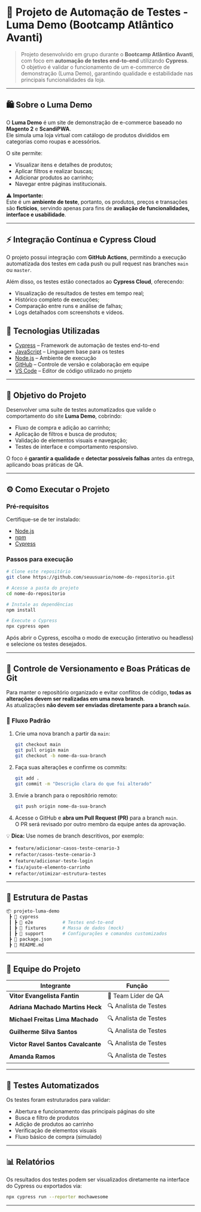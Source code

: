 # 🧪 Projeto de Automação de Testes - Luma Demo (Bootcamp Atlântico Avanti)

> Projeto desenvolvido em grupo durante o **Bootcamp Atlântico Avanti**, com foco em **automação de testes end-to-end** utilizando **Cypress**.  
> O objetivo é validar o funcionamento de um e-commerce de demonstração (Luma Demo), garantindo qualidade e estabilidade nas principais funcionalidades da loja.

---

## 🛍️ Sobre o Luma Demo

O **Luma Demo** é um site de demonstração de e-commerce baseado no **Magento 2** e **ScandiPWA**.  
Ele simula uma loja virtual com catálogo de produtos divididos em categorias como roupas e acessórios.  

O site permite:
- Visualizar itens e detalhes de produtos;  
- Aplicar filtros e realizar buscas;  
- Adicionar produtos ao carrinho;  
- Navegar entre páginas institucionais.

⚠️ **Importante:**  
Este é um **ambiente de teste**, portanto, os produtos, preços e transações são **fictícios**, servindo apenas para fins de **avaliação de funcionalidades, interface e usabilidade**.

---
## ⚡ Integração Contínua e Cypress Cloud

O projeto possui integração com **GitHub Actions**, permitindo a execução automatizada dos testes em cada push ou pull request nas branches `main` ou `master`.  

Além disso, os testes estão conectados ao **Cypress Cloud**, oferecendo:
- Visualização de resultados de testes em tempo real;  
- Histórico completo de execuções;  
- Comparação entre runs e análise de falhas;  
- Logs detalhados com screenshots e vídeos.


## 🚀 Tecnologias Utilizadas

- [Cypress](https://www.cypress.io/) – Framework de automação de testes end-to-end  
- [JavaScript](https://developer.mozilla.org/pt-BR/docs/Web/JavaScript) – Linguagem base para os testes  
- [Node.js](https://nodejs.org/) – Ambiente de execução  
- [GitHub](https://github.com/) – Controle de versão e colaboração em equipe  
- [VS Code](https://code.visualstudio.com/) – Editor de código utilizado no projeto

---

## 🎯 Objetivo do Projeto

Desenvolver uma suíte de testes automatizados que valide o comportamento do site **Luma Demo**, cobrindo:
- Fluxo de compra e adição ao carrinho;  
- Aplicação de filtros e busca de produtos;  
- Validação de elementos visuais e navegação;  
- Testes de interface e comportamento responsivo.

O foco é **garantir a qualidade** e **detectar possíveis falhas** antes da entrega, aplicando boas práticas de QA.

---

## ⚙️ Como Executar o Projeto

### Pré-requisitos
Certifique-se de ter instalado:
- [Node.js](https://nodejs.org/)
- [npm](https://www.npmjs.com/)
- [Cypress](https://www.cypress.io/)

### Passos para execução

```bash
# Clone este repositório
git clone https://github.com/seuusuario/nome-do-repositorio.git

# Acesse a pasta do projeto
cd nome-do-repositorio

# Instale as dependências
npm install

# Execute o Cypress
npx cypress open
```

Após abrir o Cypress, escolha o modo de execução (interativo ou headless) e selecione os testes desejados.

---

## 🌿 Controle de Versionamento e Boas Práticas de Git

Para manter o repositório organizado e evitar conflitos de código, **todas as alterações devem ser realizadas em uma nova branch**.  
As atualizações **não devem ser enviadas diretamente para a branch `main`**.

### 🔧 Fluxo Padrão

1. Crie uma nova branch a partir da `main`:
   ```bash
   git checkout main
   git pull origin main
   git checkout -b nome-da-sua-branch
   ```

2. Faça suas alterações e confirme os commits:
   ```bash
   git add .
   git commit -m "Descrição clara do que foi alterado"
   ```

3. Envie a branch para o repositório remoto:
   ```bash
   git push origin nome-da-sua-branch
   ```

4. Acesse o GitHub e **abra um Pull Request (PR)** para a branch `main`.  
   O PR será revisado por outro membro da equipe antes da aprovação.

💡 **Dica:** Use nomes de branch descritivos, por exemplo:
- `feature/adicionar-casos-teste-cenario-3`
- `refactor/casos-teste-cenario-3`
- `feature/adicionar-teste-login`
- `fix/ajuste-elemento-carrinho`
- `refactor/otimizar-estrutura-testes`

---

## 🧩 Estrutura de Pastas

```bash
📦 projeto-luma-demo
 ┣ 📂 cypress
 ┃ ┣ 📂 e2e           # Testes end-to-end
 ┃ ┣ 📂 fixtures      # Massa de dados (mock)
 ┃ ┣ 📂 support       # Configurações e comandos customizados
 ┣ 📜 package.json
 ┣ 📜 README.md
```

---

## 👥 Equipe do Projeto

| Integrante                         | Função               |
| ---------------------------------- | -------------------- |
| **Vitor Evangelista Fantin**       | 🧭 Team Líder de QA   |
| **Adriana Machado Martins Heck**   | 🔍 Analista de Testes |
| **Michael Freitas Lima Machado**   | 🔍 Analista de Testes |
| **Guilherme Silva Santos**         | 🔍 Analista de Testes |
| **Victor Ravel Santos Cavalcante** | 🔍 Analista de Testes |
| **Amanda Ramos**                   | 🔍 Analista de Testes |

---

## 🧪 Testes Automatizados

Os testes foram estruturados para validar:
- Abertura e funcionamento das principais páginas do site  
- Busca e filtro de produtos  
- Adição de produtos ao carrinho  
- Verificação de elementos visuais  
- Fluxo básico de compra (simulado)

---

## 📊 Relatórios

Os resultados dos testes podem ser visualizados diretamente na interface do Cypress ou exportados via:
```bash
npx cypress run --reporter mochawesome
```

---
